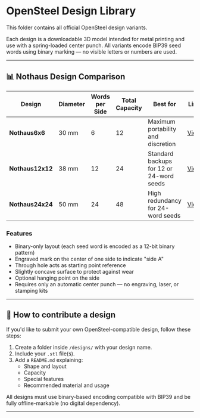 # OpenSteel Design Library

This folder contains all official OpenSteel design variants.

Each design is a downloadable 3D model intended for metal printing and use with a spring-loaded center punch. All variants encode BIP39 seed words using binary marking — no visible letters or numbers are used.

---

## 📊 Nothaus Design Comparison

| Design           | Diameter | Words per Side | Total Capacity | Best for | Link |
|------------------|----------|----------------|----------------|----------|------|
| **Nothaus6x6**   | 30 mm    | 6              | 12             | Maximum portability and discretion | [View](./nothaus6x6) |
| **Nothaus12x12** | 38 mm    | 12             | 24             | Standard backups for 12 or 24-word seeds | [View](./nothaus12x12) |
| **Nothaus24x24** | 50 mm    | 24             | 48             | High redundancy for 24-word seeds | [View](./nothaus24x24) |

### Features

- Binary-only layout (each seed word is encoded as a 12-bit binary pattern)
- Engraved mark on the center of one side to indicate "side A"
- Through hole acts as starting point reference
- Slightly concave surface to protect against wear
- Optional hanging point on the side
- Requires only an automatic center punch — no engraving, laser, or stamping kits

---

## 🧩 How to contribute a design

If you'd like to submit your own OpenSteel-compatible design, follow these steps:

1. Create a folder inside `/designs/` with your design name.
2. Include your `.stl` file(s).
3. Add a `README.md` explaining:
   - Shape and layout
   - Capacity
   - Special features
   - Recommended material and usage

All designs must use binary-based encoding compatible with BIP39 and be fully offline-markable (no digital dependency).

---
